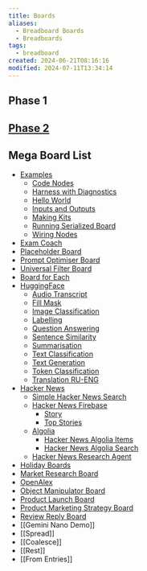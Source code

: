 ```yaml
---
title: Boards
aliases:
  - Breadboard Boards
  - Breadboards
tags:
  - breadboard
created: 2024-06-21T08:16:16
modified: 2024-07-11T13:34:14
---
```


## Phase 1

## [Phase 2](projects/Breadboard/Phase%202/boards/index.md)

## Mega Board List

- [Examples](projects/Breadboard/Phase%202/Examples/index.md)
	- [Code Nodes](projects/Breadboard/Phase%202/Examples/Code%20Nodes.md)
	- [Harness with Diagnostics](projects/Breadboard/Phase%202/Examples/Harness%20with%20Diagnostics.md)
	- [Hello World](projects/Breadboard/Phase%202/Examples/Hello%20World.md)
	- [Inputs and Outputs](projects/Breadboard/Phase%202/Examples/Inputs%20and%20Outputs.md)
	- [Making Kits](projects/Breadboard/Phase%202/Examples/Making%20Kits.md)
	- [Running Serialized Board](projects/Breadboard/Phase%202/Examples/Running%20Serialized%20Board.md)
	- [Wiring Nodes](projects/Breadboard/Phase%202/Examples/Wiring%20Nodes.md)
- [Exam Coach](projects/Breadboard/Phase%202/boards/Exam%20Coach.md)
- [Placeholder Board](projects/Breadboard/Phase%202/boards/Placeholder%20Board.md)
- [Prompt Optimiser Board](projects/Breadboard/Phase%202/boards/Prompt%20Optimiser%20Board.md)
- [Universal Filter Board](projects/Breadboard/Phase%202/boards/Universal%20Filter%20Board.md)
- [Board for Each](projects/Breadboard/Phase%202/Board%20for%20Each.md)
- [HuggingFace](projects/Breadboard/Phase%202/Hugging%20Face/index.md)
	- [Audio Transcript](projects/Breadboard/Phase%202/Hugging%20Face/Audio%20Transcript.md)
	- [Fill Mask](projects/Breadboard/Phase%202/Hugging%20Face/Fill%20Mask.md)
	- [Image Classification](projects/Breadboard/Phase%202/Hugging%20Face/Image%20Classification.md)
	- [Labelling](projects/Breadboard/Phase%202/Hugging%20Face/Labelling.md)
	- [Question Answering](projects/Breadboard/Phase%202/Hugging%20Face/Question%20Answering.md)
	- [Sentence Similarity](projects/Breadboard/Phase%202/Hugging%20Face/Sentence%20Similarity.md)
	- [Summarisation](projects/Breadboard/Phase%202/Hugging%20Face/Summarisation.md)
	- [Text Classification](projects/Breadboard/Phase%202/Hugging%20Face/Text%20Classification.md)
	- [Text Generation](projects/Breadboard/Phase%202/Hugging%20Face/Text%20Generation.md)
	- [Token Classification](projects/Breadboard/Phase%202/Hugging%20Face/Token%20Classification.md)
	- [Translation RU-ENG](projects/Breadboard/Phase%202/Hugging%20Face/Translation%20RU-ENG.md)
- [Hacker News](projects/Breadboard/Phase%202/Hacker%20News/index.md)
	- [Simple Hacker News Search](projects/Breadboard/Phase%202/Hacker%20News/simplified/Simple%20Hacker%20News%20Search.md)
	- [Hacker News Firebase](projects/Breadboard/Phase%202/Hacker%20News/Firebase/index.md)
		- [Story](projects/Breadboard/Phase%202/Hacker%20News/Firebase/Story.md)
		- [Top Stories](projects/Breadboard/Phase%202/Hacker%20News/Firebase/Top%20Stories.md)
	- [Algolia](projects/Breadboard/Phase%202/Hacker%20News/Algolia/index.md)
		- [Hacker News Algolia Items](projects/Breadboard/Phase%202/Hacker%20News/Algolia/Hacker%20News%20Algolia%20Items.md)
		- [Hacker News Algolia Search](projects/Breadboard/Phase%202/Hacker%20News/Algolia/Hacker%20News%20Algolia%20Search.md)
	- [Hacker News Research Agent](projects/Breadboard/Phase%202/Hacker%20News/Hacker%20News%20Research%20Agent.md)
- [Holiday Boards](projects/Breadboard/Phase%202/Holiday%20Boards.md)
- [Market Research Board](projects/Breadboard/Phase%202/Market%20Research%20Board.md)
- [OpenAlex](projects/Breadboard/Phase%202/OpenAlex.md)
- [Object Manipulator Board](projects/Breadboard/Phase%202/Object%20Manipulator%20Board.md)
- [Product Launch Board](projects/Breadboard/Phase%202/Product%20Launch%20Board.md)
- [Product Marketing Strategy Board](projects/Breadboard/Phase%202/Product%20Marketing%20Strategy%20Board.md)
- [Review Reply Board](projects/Breadboard/Phase%202/Review%20Reply%20Board.md)
- [[Gemini Nano Demo]]
- [[Spread]]
- [[Coalesce]]
- [[Rest]]
- [[From Entries]]
